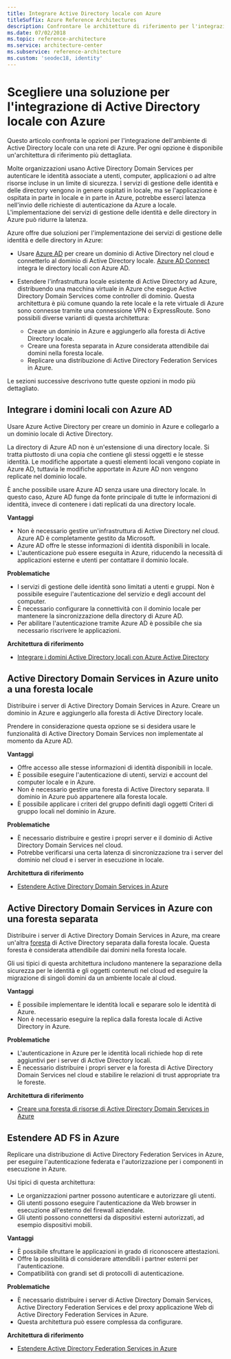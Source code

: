 ```yaml
---
title: Integrare Active Directory locale con Azure
titleSuffix: Azure Reference Architectures
description: Confrontare le architetture di riferimento per l'integrazione di Active Directory locale con Azure.
ms.date: 07/02/2018
ms.topic: reference-architecture
ms.service: architecture-center
ms.subservice: reference-architecture
ms.custom: 'seodec18, identity'
---
```


# <a name="choose-a-solution-for-integrating-on-premises-active-directory-with-azure"></a>Scegliere una soluzione per l'integrazione di Active Directory locale con Azure

Questo articolo confronta le opzioni per l'integrazione dell'ambiente di Active Directory locale con una rete di Azure. Per ogni opzione è disponibile un'architettura di riferimento più dettagliata.

Molte organizzazioni usano Active Directory Domain Services per autenticare le identità associate a utenti, computer, applicazioni o ad altre risorse incluse in un limite di sicurezza. I servizi di gestione delle identità e delle directory vengono in genere ospitati in locale, ma se l'applicazione è ospitata in parte in locale e in parte in Azure, potrebbe esserci latenza nell'invio delle richieste di autenticazione da Azure a locale. L'implementazione dei servizi di gestione delle identità e delle directory in Azure può ridurre la latenza.

Azure offre due soluzioni per l'implementazione dei servizi di gestione delle identità e delle directory in Azure:

- Usare [Azure AD][azure-active-directory] per creare un dominio di Active Directory nel cloud e connetterlo al dominio di Active Directory locale. [Azure AD Connect][azure-ad-connect] integra le directory locali con Azure AD.

- Estendere l'infrastruttura locale esistente di Active Directory ad Azure, distribuendo una macchina virtuale in Azure che esegue Active Directory Domain Services come controller di dominio. Questa architettura è più comune quando la rete locale e la rete virtuale di Azure sono connesse tramite una connessione VPN o ExpressRoute. Sono possibili diverse varianti di questa architettura:

  - Creare un dominio in Azure e aggiungerlo alla foresta di Active Directory locale.
  - Creare una foresta separata in Azure considerata attendibile dai domini nella foresta locale.
  - Replicare una distribuzione di Active Directory Federation Services in Azure.

Le sezioni successive descrivono tutte queste opzioni in modo più dettagliato.

## <a name="integrate-your-on-premises-domains-with-azure-ad"></a>Integrare i domini locali con Azure AD

Usare Azure Active Directory per creare un dominio in Azure e collegarlo a un dominio locale di Active Directory.

La directory di Azure AD non è un'estensione di una directory locale. Si tratta piuttosto di una copia che contiene gli stessi oggetti e le stesse identità. Le modifiche apportate a questi elementi locali vengono copiate in Azure AD, tuttavia le modifiche apportate in Azure AD non vengono replicate nel dominio locale.

È anche possibile usare Azure AD senza usare una directory locale. In questo caso, Azure AD funge da fonte principale di tutte le informazioni di identità, invece di contenere i dati replicati da una directory locale.

**Vantaggi**

- Non è necessario gestire un'infrastruttura di Active Directory nel cloud. Azure AD è completamente gestito da Microsoft.
- Azure AD offre le stesse informazioni di identità disponibili in locale.
- L'autenticazione può essere eseguita in Azure, riducendo la necessità di applicazioni esterne e utenti per contattare il dominio locale.

**Problematiche**

- I servizi di gestione delle identità sono limitati a utenti e gruppi. Non è possibile eseguire l'autenticazione del servizio e degli account del computer.
- È necessario configurare la connettività con il dominio locale per mantenere la sincronizzazione della directory di Azure AD.
- Per abilitare l'autenticazione tramite Azure AD è possibile che sia necessario riscrivere le applicazioni.

**Architettura di riferimento**

- [Integrare i domini Active Directory locali con Azure Active Directory][aad]

## <a name="ad-ds-in-azure-joined-to-an-on-premises-forest"></a>Active Directory Domain Services in Azure unito a una foresta locale

Distribuire i server di Active Directory Domain Services in Azure. Creare un dominio in Azure e aggiungerlo alla foresta di Active Directory locale.

Prendere in considerazione questa opzione se si desidera usare le funzionalità di Active Directory Domain Services non implementate al momento da Azure AD.

**Vantaggi**

- Offre accesso alle stesse informazioni di identità disponibili in locale.
- È possibile eseguire l'autenticazione di utenti, servizi e account del computer locale e in Azure.
- Non è necessario gestire una foresta di Active Directory separata. Il dominio in Azure può appartenere alla foresta locale.
- È possibile applicare i criteri del gruppo definiti dagli oggetti Criteri di gruppo locali nel dominio in Azure.

**Problematiche**

- È necessario distribuire e gestire i propri server e il dominio di Active Directory Domain Services nel cloud.
- Potrebbe verificarsi una certa latenza di sincronizzazione tra i server del dominio nel cloud e i server in esecuzione in locale.

**Architettura di riferimento**

- [Estendere Active Directory Domain Services in Azure][ad-ds]

## <a name="ad-ds-in-azure-with-a-separate-forest"></a>Active Directory Domain Services in Azure con una foresta separata

Distribuire i server di Active Directory Domain Services in Azure, ma creare un'altra [foresta][ad-forest-defn] di Active Directory separata dalla foresta locale. Questa foresta è considerata attendibile dai domini nella foresta locale.

Gli usi tipici di questa architettura includono mantenere la separazione della sicurezza per le identità e gli oggetti contenuti nel cloud ed eseguire la migrazione di singoli domini da un ambiente locale al cloud.

**Vantaggi**

- È possibile implementare le identità locali e separare solo le identità di Azure.
- Non è necessario eseguire la replica dalla foresta locale di Active Directory in Azure.

**Problematiche**

- L'autenticazione in Azure per le identità locali richiede hop di rete aggiuntivi per i server di Active Directory locali.
- È necessario distribuire i propri server e la foresta di Active Directory Domain Services nel cloud e stabilire le relazioni di trust appropriate tra le foreste.

**Architettura di riferimento**

- [Creare una foresta di risorse di Active Directory Domain Services in Azure][ad-ds-forest]

## <a name="extend-ad-fs-to-azure"></a>Estendere AD FS in Azure

Replicare una distribuzione di Active Directory Federation Services in Azure, per eseguire l'autenticazione federata e l'autorizzazione per i componenti in esecuzione in Azure.

Usi tipici di questa architettura:

- Le organizzazioni partner possono autenticare e autorizzare gli utenti.
- Gli utenti possono eseguire l'autenticazione da Web browser in esecuzione all'esterno del firewall aziendale.
- Gli utenti possono connettersi da dispositivi esterni autorizzati, ad esempio dispositivi mobili.

**Vantaggi**

- È possibile sfruttare le applicazioni in grado di riconoscere attestazioni.
- Offre la possibilità di considerare attendibili i partner esterni per l'autenticazione.
- Compatibilità con grandi set di protocolli di autenticazione.

**Problematiche**

- È necessario distribuire i server di Active Directory Domain Services, Active Directory Federation Services e del proxy applicazione Web di Active Directory Federation Services in Azure.
- Questa architettura può essere complessa da configurare.

**Architettura di riferimento**

- [Estendere Active Directory Federation Services in Azure][adfs]

<!-- links -->

[aad]: ./azure-ad.md
[ad-ds]: ./adds-extend-domain.md
[ad-ds-forest]: ./adds-forest.md
[ad-forest-defn]: /windows/desktop/AD/forests
[adfs]: ./adfs.md

[azure-active-directory]: /azure/active-directory-domain-services/active-directory-ds-overview
[azure-ad-connect]: /azure/active-directory/hybrid/whatis-hybrid-identity
